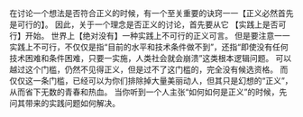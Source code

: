 在讨论一个想法是否符合正义的时候，有一个至关重要的诀窍一一【正义必然首先是可行的】。
因此，关于一个理念是否正义的讨论，首先要从它
【实践上是否可行】开始。
世界上【绝对没有】一种实践上不可行的正义可言。
但是要注意一一实践上不可行，不仅仅是指“目前的水平和技术条件做不到”，还指“即使没有任何技术困难和条件困难，只要一实施，人类社会就会崩溃”这类根本逻辑问题。
可以越过这个门槛，仍然不见得正义，但是过不了这门槛的，完全没有候选资格。
而仅仅这一条门槛，已经可以为你们排除掉大量美丽动人，但其只是幻想的“正义”，从而省下无数的青春和热血。
当你听到一个人主张“如何如何是正义”的时候，先问其带来的实践问题如何解决。

